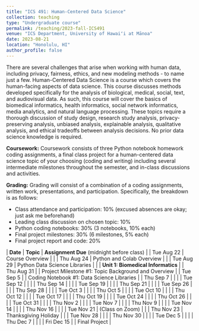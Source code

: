 ```yaml
---
title: "ICS 491: Human-Centered Data Science"
collection: teaching
type: "Undergraduate course"
permalink: /teaching/2023-fall-ICS491
venue: "ICS Department, University of Hawaiʻi at Mānoa"
date: 2023-08-21
location: "Honolulu, HI"
author_profile: false
---
```


There are several challenges that arise when working with human data, including privacy, fairness, ethics, and new modeling methods - to name just a few. Human-Centered Data Science is a course which covers the human-facing aspects of data science. This course discusses methods developed specifically for the analysis of biological, medical, social, text, and audiovisual data. As such, this course will cover the basics of biomedical informatics, health informatics, social network informatics, media analytics, and natural language processing. These topics require a thorough discussion of study design, research study analysis, privacy-preserving analysis, unbiased analysis, explainable analysis, qualitative analysis, and ethical tradeoffs between analysis decisions.  No prior data science knowledge is required.

**Coursework:** Coursework consists of three Python notebook homework coding assignments, a final class project for a human-centered data science topic of your choosing (coding and writing) including several intermediate milestones throughout the semester, and in-class discussions and activities.

**Grading:** Grading will consist of a combination of a coding assignments, written work, presentations, and participation. Specifically, the breakdown is as follows:
* Class attendance and participation: 10% (excused absences are okay; just ask me beforehand)
* Leading class discussion on chosen topic: 10%
* Python coding notebooks: 30% (3 notebooks, 10% each)
* Final project milestones: 30% (6 milestones, 5% each)
* Final project report and code: 20%


| **Date** | **Topic** | **Assignment Due** (midnight before class) |
| Tue Aug 22	   | Course Overview	   |	|
| Thu Aug 24	   | Python and Colab Overview	   |	|
| Tue Aug 29	   | Python Data Science Libraries	   |	|
| **Unit 1: Biomedical Informatics** |
| Thu Aug 31	   | 	   | Project Milestone #1: Topic Background and Overview	|
| Tue Sep 5	   	   | 	   | Coding Notebook #1: Data Science Libraries	|
| Thu Sep 7	   	   | 	   | 	|
| Tue Sep 12	   | 	   |	|
| Thu Sep 14	   | 	   |	|
| Tue Sep 19	   | 	   |	|
| Thu Sep 21	   | 	   |	|
| Tue Sep 26	   | 	   |	|
| Thu Sep 28	   | 	   |	|
| Tue Oct 3	 	   | 	   |	|
| Thu Oct 5	 	   | 	   |	|
| Tue Oct 10	   | 	   |	|
| Thu Oct 12	   | 	   |	|
| Tue Oct 17	   | 	   |	|
| Thu Oct 19	   | 	   |	|
| Tue Oct 24	   | 	   |	|
| Thu Oct 26	   | 	   |	|
| Tue Oct 31	   | 	   |	|
| Thu Nov 2	  	   | 	   |	|
| Tue Nov 7	  	   | 	   |	|
| Thu Nov 9	 	   | 	   |	|
| Tue Nov 14	   | 	   |	|
| Thu Nov 16	   | 	   |	|
| Tue Nov 21	   | (Class on Zoom) 	   |	|
| Thu Nov 23	   | Thanksgiving Holiday	   |	|
| Tue Nov 28	   | 	   |	|
| Thu Nov 30	   | 	   |	|
| Tue Dec 5 	   | 	   |	|
| Thu Dec 7 	   | 	   |	|
| Fri Dec 15 	   | 	   | Final Project	|









